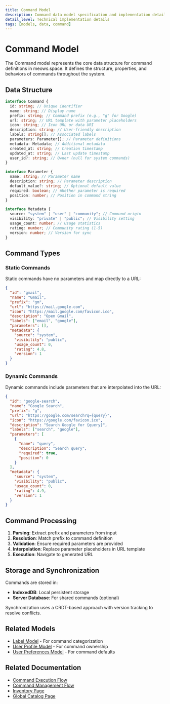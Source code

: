 ```yaml
---
title: Command Model
description: Command data model specification and implementation details
detail_level: Technical implementation details
tags: [models, data, command]
---
```


# Command Model

The Command model represents the core data structure for command definitions in meows.space. It defines the structure, properties, and behaviors of commands throughout the system.

## Data Structure

```typescript
interface Command {
  id: string; // Unique identifier
  name: string; // Display name
  prefix: string; // Command prefix (e.g., "g" for Google)
  url: string; // URL template with parameter placeholders
  icon: string; // Icon URL or data URI
  description: string; // User-friendly description
  labels: string[]; // Associated labels
  parameters: Parameter[]; // Parameter definitions
  metadata: Metadata; // Additional metadata
  created_at: string; // Creation timestamp
  updated_at: string; // Last update timestamp
  user_id?: string; // Owner (null for system commands)
}

interface Parameter {
  name: string; // Parameter name
  description: string; // Parameter description
  default_value?: string; // Optional default value
  required: boolean; // Whether parameter is required
  position: number; // Position in command string
}

interface Metadata {
  source: "system" | "user" | "community"; // Command origin
  visibility: "private" | "public"; // Visibility setting
  usage_count: number; // Usage statistics
  rating: number; // Community rating (1-5)
  version: number; // Version for sync
}
```

## Command Types

### Static Commands

Static commands have no parameters and map directly to a URL:

```json
{
  "id": "gmail",
  "name": "Gmail",
  "prefix": "gm",
  "url": "https://mail.google.com",
  "icon": "https://mail.google.com/favicon.ico",
  "description": "Open Gmail",
  "labels": ["email", "google"],
  "parameters": [],
  "metadata": {
    "source": "system",
    "visibility": "public",
    "usage_count": 0,
    "rating": 4.8,
    "version": 1
  }
}
```

### Dynamic Commands

Dynamic commands include parameters that are interpolated into the URL:

```json
{
  "id": "google-search",
  "name": "Google Search",
  "prefix": "g",
  "url": "https://google.com/search?q={query}",
  "icon": "https://google.com/favicon.ico",
  "description": "Search Google for {query}",
  "labels": ["search", "google"],
  "parameters": [
    {
      "name": "query",
      "description": "Search query",
      "required": true,
      "position": 0
    }
  ],
  "metadata": {
    "source": "system",
    "visibility": "public",
    "usage_count": 0,
    "rating": 4.9,
    "version": 1
  }
}
```

## Command Processing

1. **Parsing**: Extract prefix and parameters from input
2. **Resolution**: Match prefix to command definition
3. **Validation**: Ensure required parameters are provided
4. **Interpolation**: Replace parameter placeholders in URL template
5. **Execution**: Navigate to generated URL

## Storage and Synchronization

Commands are stored in:

- **IndexedDB**: Local persistent storage
- **Server Database**: For shared commands (optional)

Synchronization uses a CRDT-based approach with version tracking to resolve conflicts.

## Related Models

- [Label Model](label.md) - For command categorization
- [User Profile Model](user-profile.md) - For command ownership
- [User Preferences Model](user-preferences.md) - For command defaults

## Related Documentation

- [Command Execution Flow](../flows/command-execution.md)
- [Command Management Flow](../flows/command-management.md)
- [Inventory Page](../pages/inventory.md)
- [Global Catalog Page](../pages/global-catalog.md)
